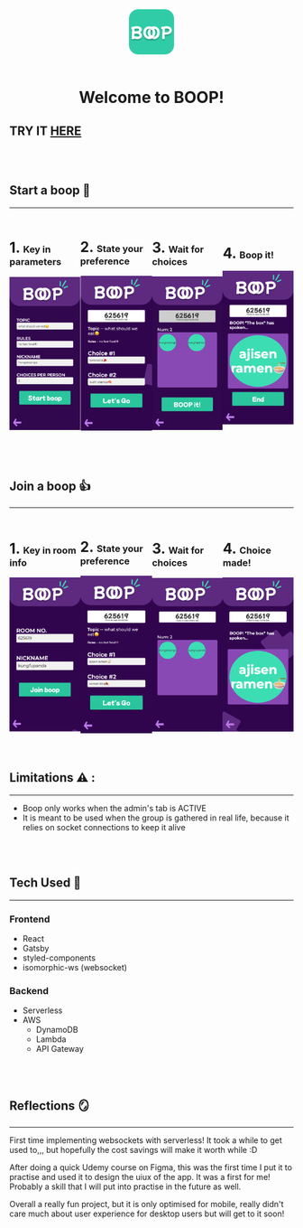<div align="center">
  <img alt="Boop" src="./frontend/src/assets/images/boopRectLogo.png" 
  width="80px" />
</div>

</br>

<h1 
  align=center
>
  Welcome to BOOP!
</h1>

## TRY IT <a href="https://boop-eight.vercel.app/">HERE</a>

<br>
<br>

## Start a boop 🚀

---

<br>

<div style="display: flex; justify-content: space-between; align-items: center;">
  <div>
    <h3>
      <span style="font-size: 25px; font-weight: 700">1. </span> 
      Key in parameters
    </h3>
    <img alt="Creating boop" src="./screenshots/create-boop.png" width="200" />
  </div>

  <br>
  <br>
  
  <div>
    <h3>
      <span style="font-size: 25px; font-weight: 700">2. </span> 
      State your preference
    </h3>
    <img alt="Make your choices" src="./screenshots/admin-choosing.png" width="200" />
  </div>

  <br>
  <br>

  <div>
    <h3>
      <span style="font-size: 25px; font-weight: 700">3. </span> 
      Wait for choices
    </h3>
    <img alt="Admin wait" src="./screenshots/admin-wait.png" width="200" />
  </div>
  
  <br>
  <br>
  
  <div>
    <h3>
      <span style="font-size: 25px; font-weight: 700">4. </span> 
      Boop it!
    </h3>
    <img alt="boop it" src="./screenshots/final-choice.png" width="200" />
  </div>
</div>

<br>
<br>
<br>

## Join a boop 👍

---

<br>

<div style="display: flex; justify-content: space-between; align-items: center;">
  <div>
    <h3>
      <span style="font-size: 25px; font-weight: 700">1. </span> 
      Key in room info
    </h3>
    <img alt="Joining boop" src="./screenshots/join-boop.png" width="200" />
  </div>

  <br>
  <br>
  
  <div>
    <h3>
      <span style="font-size: 25px; font-weight: 700">2. </span> 
      State your preference
    </h3>
    <img alt="Make your choices" src="./screenshots/joiner-choosing.png" width="200" />
  </div>

  <br>
  <br>

  <div>
    <h3>
      <span style="font-size: 25px; font-weight: 700">3. </span> 
      Wait for choices
    </h3>
    <img alt="Joiner wait" src="./screenshots/joiner-wait.png" width="200" />
  </div>
  
  <br>
  <br>
  
  <div>
    <h3>
      <span style="font-size: 25px; font-weight: 700">4. </span> 
      Choice made!
    </h3>
    <img alt="Final choice" src="./screenshots/joiner-final.png" width="200" />
  </div>
</div>

<br>
<br>

## Limitations ⚠️ :

---

- Boop only works when the admin's tab is ACTIVE
- It is meant to be used when the group is gathered in real life, because it relies on socket connections to keep it alive

<br>
<br>

## Tech Used 🔨

---

### Frontend

- React
- Gatsby
- styled-components
- isomorphic-ws (websocket)

### Backend

- Serverless
- AWS
  - DynamoDB
  - Lambda
  - API Gateway

<br>
<br>

## Reflections 🪞

---

First time implementing websockets with serverless! It took a while to get used to,,, but hopefully the cost savings will make it worth while :D

After doing a quick Udemy course on Figma, this was the first time I put it to practise and used it to design the uiux of the app. It was a first for me! Probably a skill that I will put into practise in the future as well.

Overall a really fun project, but it is only optimised for mobile, really didn't care much about user experience for desktop users but will get to it soon!
